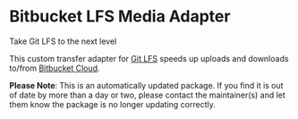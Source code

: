 # Bitbucket LFS Media Adapter

Take Git LFS to the next level

This custom transfer adapter for [Git LFS](https://git-lfs.github.com) speeds up uploads and downloads to/from [Bitbucket Cloud](https://bitbucket.org).

**Please Note**: This is an automatically updated package. If you find it is out of date by more than a day or two, please contact the maintainer(s) and let them know the package is no longer updating correctly.
